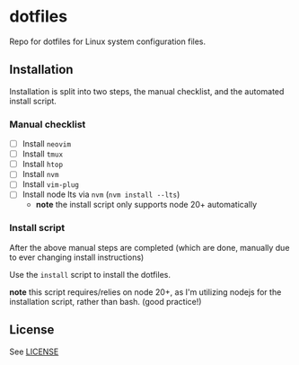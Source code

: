 # dotfiles

Repo for dotfiles for Linux system configuration files.

## Installation

Installation is split into two steps, the manual checklist, and the automated install script.

### Manual checklist

- [ ] Install `neovim`
- [ ] Install `tmux`
- [ ] Install `htop`
- [ ] Install `nvm`
- [ ] Install `vim-plug`
- [ ] Install node lts via `nvm` (`nvm install --lts`)
  - **note** the install script only supports node 20+ automatically

### Install script

After the above manual steps are completed (which are done, manually due to ever changing install instructions)

Use the `install` script to install the dotfiles.

**note** this script requires/relies on node 20+, as I'm utilizing nodejs for the installation script, rather than bash. (good practice!)

## License

See [LICENSE](./LICENSE)

